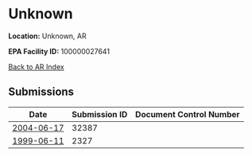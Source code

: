 # Unknown

**Location:** Unknown, AR

**EPA Facility ID:** 100000027641

[Back to AR Index](../../index.md)

## Submissions

| Date | Submission ID | Document Control Number |
|------|--------------|-------------------------|
| [2004-06-17](submissions/32387.md) | 32387 |  |
| [1999-06-11](submissions/2327.md) | 2327 |  |
